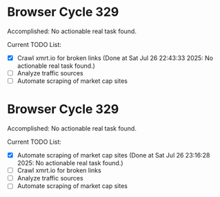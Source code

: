 # Browser Cycle 329

Accomplished: No actionable real task found.

Current TODO List:

- [x] Crawl xmrt.io for broken links  (Done at Sat Jul 26 22:43:33 2025: No actionable real task found.)
- [ ] Analyze traffic sources
- [ ] Automate scraping of market cap sites

# Browser Cycle 329

Accomplished: No actionable real task found.

Current TODO List:

- [x] Automate scraping of market cap sites  (Done at Sat Jul 26 23:16:28 2025: No actionable real task found.)
- [ ] Crawl xmrt.io for broken links
- [ ] Analyze traffic sources
- [ ] Automate scraping of market cap sites